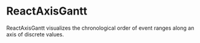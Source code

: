 # ReactAxisGantt

ReactAxisGantt visualizes the chronological order of event ranges along an axis of discrete values.

<ClientOnly>
  <hpcc-vitepress style="width:100%;height:600px">
    <div id="target" style="width:100%;height:600px">
    </div>
    <script type="module">
      import { ReactAxisGantt } from "@hpcc-js/timeline";
      
      new ReactAxisGantt()
          .target("target")
          .columns(["Label", "start", "end"])
          .data([
              ["A", 1, 3],
              ["B", 2, 7],
              ["C", 5, 6],
          ])
          .render()
          ;
      
    </script>
  </hpcc-vitepress>
</ClientOnly>


## Events

### click

_Emitted whenever the user clicks on a data element._

### dblclick

_Emitted whenever the user double-clicks on a data element._


